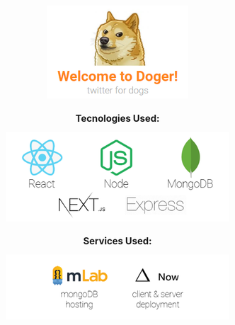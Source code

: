 <header>
  <style>* {text-align: center}</style>
</header>

![splash image](./readme_static/splash.png)

## Tecnologies Used:
![tecnologies](./readme_static/tec.png)
## Services Used:
![services](./readme_static/serv.png)
